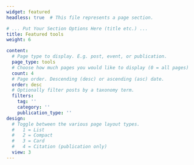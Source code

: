 ```yaml
---
widget: featured
headless: true  # This file represents a page section.

# ... Put Your Section Options Here (title etc.) ...
title: Featured tools
weight: 6

content:
  # Page type to display. E.g. post, event, or publication.
  page_type: tools
  # Choose how much pages you would like to display (0 = all pages)
  count: 4
  # Page order. Descending (desc) or ascending (asc) date.
  order: desc
  # Optionally filter posts by a taxonomy term.
  filters:
    tag: ''
    category: ''
    publication_type: ''
design:
  # Toggle between the various page layout types.
  #   1 = List
  #   2 = Compact
  #   3 = Card
  #   4 = Citation (publication only)
  view: 3
---
```

